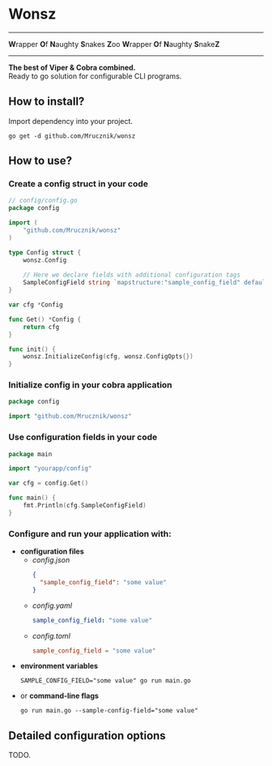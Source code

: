 # Wonsz

---

**W**rapper **O**f **N**aughty **S**nakes **Z**oo
**W**rapper **O**f **N**aughty **S**nake**Z**

---

**The best of Viper & Cobra combined.**  
Ready to go solution for configurable CLI programs.

## How to install?

Import dependency into your project.
```shell
go get -d github.com/Mrucznik/wonsz 
```

## How to use?


### Create a config struct in your code
```go
// config/config.go
package config

import (
	"github.com/Mrucznik/wonsz"
)

type Config struct {
	wonsz.Config
	
	// Here we declare fields with additional configuration tags
	SampleConfigField string `mapstructure:"sample_config_field" default:"default value"`
}

var cfg *Config

func Get() *Config {
	return cfg
}

func init() {
	wonsz.InitializeConfig(cfg, wonsz.ConfigOpts{})
}
```

### Initialize config in your cobra application

```go
package config

import "github.com/Mrucznik/wonsz"

```

### Use configuration fields in your code
```go
package main

import "yourapp/config"

var cfg = config.Get()

func main() {
	fmt.Println(cfg.SampleConfigField)	
}
```

### Configure and run your application with:
- **configuration files**
  - *config.json*
    ```json
    {
      "sample_config_field": "some value" 
    }
    ```
  - *config.yaml*
    ```yaml
    sample_config_field: "some value"
    ``` 
  - *config.toml*
    ```toml
    sample_config_field = "some value"
    ```
- **environment variables**
  ```shell
  SAMPLE_CONFIG_FIELD="some value" go run main.go
  ```
- or **command-line flags**
  ```shell
  go run main.go --sample-config-field="some value"
  ``` 

## Detailed configuration options

TODO.